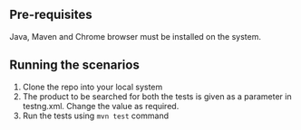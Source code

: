 ## Pre-requisites
Java, Maven and Chrome browser must be installed on the system.

## Running the scenarios
1. Clone the repo into your local system
2. The product to be searched for both the tests is given as a parameter in testng.xml. Change the value as required.
3. Run the tests using ```mvn test``` command
